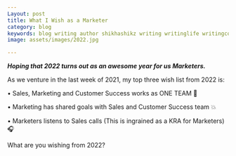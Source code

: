 ```yaml
---
Layout: post
title: What I Wish as a Marketer
category: blog
keywords: blog writing author shikhashikz writing writinglife writingcommunity dailyblogpost dailyblogpostchallenge marketing abm
image: assets/images/2022.jpg

---
```


***Hoping that 2022 turns out as an awesome year for us Marketers.***

As we venture in the last week of 2021, my top three wish list from 2022 is:

•	Sales, Marketing and Customer Success works as ONE TEAM 💯

•	Marketing has shared goals with Sales and Customer Success team 💥

•	Marketers listens to Sales calls (This is ingrained as a KRA for Marketers) 🎧

What are you wishing from 2022?
